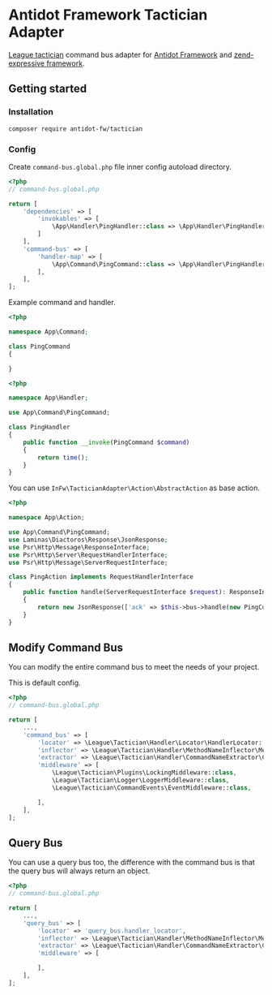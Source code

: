# Antidot Framework Tactician Adapter

[League tactician](http://tactician.thephpleague.com/) command bus adapter for [Antidot Framework](https://antidotfw.io/) and [zend-expressive framework](https://docs.zendframework.com/zend-expressive/).

## Getting started

### Installation

````
composer require antidot-fw/tactician
````

### Config

Create `command-bus.global.php` file inner config autoload directory.

````php
<?php
// command-bus.global.php

return [
    'dependencies' => [
        'invokables' => [
            \App\Handler\PingHandler::class => \App\Handler\PingHandler::class,
        ]
    ],
    'command-bus' => [
        'handler-map' => [
            \App\Command\PingCommand::class => \App\Handler\PingHandler::class
        ],
    ],
];
````

Example command and handler.

````php
<?php

namespace App\Command;

class PingCommand
{

}
````

````php
<?php

namespace App\Handler;

use App\Command\PingCommand;

class PingHandler
{
    public function __invoke(PingCommand $command)
    {
        return time();
    }
}

````

You can use `InFw\TacticianAdapter\Action\AbstractAction` as base action.

````php
<?php

namespace App\Action;

use App\Command\PingCommand;
use Laminas\Diactoros\Response\JsonResponse;
use Psr\Http\Message\ResponseInterface;
use Psr\Http\Server\RequestHandlerInterface;
use Psr\Http\Message\ServerRequestInterface;

class PingAction implements RequestHandlerInterface
{
    public function handle(ServerRequestInterface $request): ResponseInterface
    {
        return new JsonResponse(['ack' => $this->bus->handle(new PingCommand())]);
    }
}
````

## Modify Command Bus

You can modify the entire command bus to meet the needs of your project.

This is default config.

````php
<?php
// command-bus.global.php

return [
    ...,
    'command_bus' => [
        'locator' => \League\Tactician\Handler\Locator\HandlerLocator::class,
        'inflector' => \League\Tactician\Handler\MethodNameInflector\MethodNameInflector::class,
        'extractor' => \League\Tactician\Handler\CommandNameExtractor\CommandNameExtractor::class,
        'middleware' => [
            \League\Tactician\Plugins\LockingMiddleware::class,
            \League\Tactician\Logger\LoggerMiddleware::class,
            \League\Tactician\CommandEvents\EventMiddleware::class,

        ],
    ],
];
````

## Query Bus

You can use a query bus too, the difference with the command bus is that the query bus will always return an object.

```php
<?php
// command-bus.global.php

return [
    ...,
    'query_bus' => [
        'locator' => 'query_bus.handler_locator',
        'inflector' => \League\Tactician\Handler\MethodNameInflector\MethodNameInflector::class,
        'extractor' => \League\Tactician\Handler\CommandNameExtractor\CommandNameExtractor::class,
        'middleware' => [

        ],
    ],
];
```
